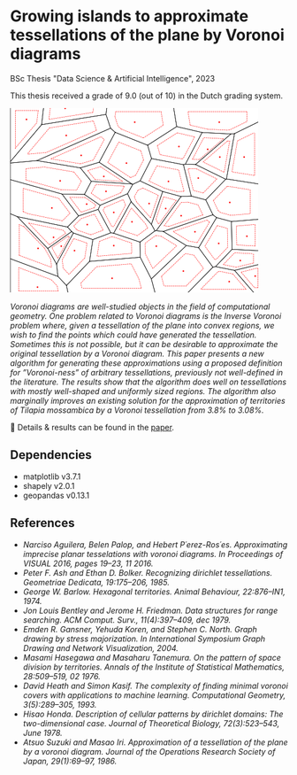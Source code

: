 # Growing islands to approximate tessellations of the plane by Voronoi diagrams

BSc Thesis "Data Science & Artificial Intelligence", 2023

This thesis received a grade of 9.0 (out of 10) in the Dutch grading system.

![](images/growing.gif)

_Voronoi diagrams are well-studied objects in the field of computational geometry. One problem related to Voronoi diagrams is the Inverse Voronoi problem where, given a tessellation of the plane into convex regions, we wish to find the points which could have generated the tessellation. Sometimes this is not possible, but it can be desirable to approximate the original tessellation by a Voronoi diagram. This paper presents a new algorithm for generating these approximations using a proposed definition for ”Voronoi-ness” of arbitrary tessellations, previously not well-defined in the literature. The results show that the algorithm does well on tessellations with mostly well-shaped and uniformly sized regions. The algorithm also marginally improves an existing solution for the approximation of territories of Tilapia mossambica by a Voronoi tessellation from 3.8% to 3.08%._

📃 Details & results can be found in the [paper](report.pdf).

## Dependencies
- matplotlib v3.7.1
- shapely v2.0.1
- geopandas v0.13.1

## References
- _Narciso Aguilera, Belen Palop, and Hebert P´erez-Ros´es. Approximating imprecise planar tesselations with voronoi diagrams. In Proceedings of VISUAL 2016, pages 19–23, 11 2016._
- _Peter F. Ash and Ethan D. Bolker. Recognizing dirichlet tessellations. Geometriae Dedicata, 19:175–206, 1985._
- _George W. Barlow. Hexagonal territories. Animal Behaviour, 22:876–IN1, 1974._
- _Jon Louis Bentley and Jerome H. Friedman. Data structures for range searching. ACM Comput. Surv., 11(4):397–409, dec 1979._
- _Emden R. Gansner, Yehuda Koren, and Stephen C. North. Graph drawing by stress majorization. In International Symposium Graph Drawing and Network Visualization, 2004._
- _Masami Hasegawa and Masaharu Tanemura. On the pattern of space division by territories. Annals of the Institute of Statistical Mathematics, 28:509–519, 02 1976._
- _David Heath and Simon Kasif. The complexity of finding minimal voronoi covers with applications to machine learning. Computational Geometry, 3(5):289–305, 1993._
- _Hisao Honda. Description of cellular patterns by dirichlet domains: The two-dimensional case. Journal of Theoretical Biology, 72(3):523–543, June 1978._
- _Atsuo Suzuki and Masao Iri. Approximation of a tessellation of the plane by a voronoi diagram. Journal of the Operations Research Society of Japan, 29(1):69–97, 1986._
